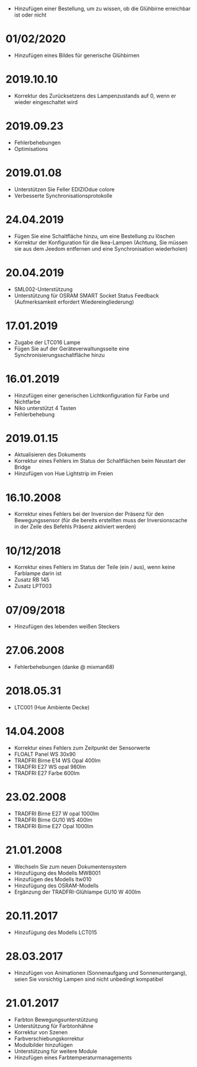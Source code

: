 - Hinzufügen einer Bestellung, um zu wissen, ob die Glühbirne erreichbar ist oder nicht

# 01/02/2020

- Hinzufügen eines Bildes für generische Glühbirnen

# 2019.10.10

- Korrektur des Zurücksetzens des Lampenzustands auf 0, wenn er wieder eingeschaltet wird

# 2019.09.23

- Fehlerbehebungen
- Optimisations

# 2019.01.08

- Unterstützen Sie Feller EDIZIOdue colore
- Verbesserte Synchronisationsprotokolle

# 24.04.2019

- Fügen Sie eine Schaltfläche hinzu, um eine Bestellung zu löschen
- Korrektur der Konfiguration für die Ikea-Lampen (Achtung, Sie müssen sie aus dem Jeedom entfernen und eine Synchronisation wiederholen)

# 20.04.2019

- SML002-Unterstützung
- Unterstützung für OSRAM SMART Socket Status Feedback (Aufmerksamkeit erfordert Wiedereingliederung)

# 17.01.2019

- Zugabe der LTC016 Lampe
- Fügen Sie auf der Geräteverwaltungsseite eine Synchronisierungsschaltfläche hinzu

# 16.01.2019

- Hinzufügen einer generischen Lichtkonfiguration für Farbe und Nichtfarbe
- Niko unterstützt 4 Tasten
- Fehlerbehebung

# 2019.01.15

- Aktualisieren des Dokuments
- Korrektur eines Fehlers im Status der Schaltflächen beim Neustart der Bridge
- Hinzufügen von Hue Lightstrip im Freien

# 16.10.2008

- Korrektur eines Fehlers bei der Inversion der Präsenz für den Bewegungssensor (für die bereits erstellten muss der Inversionscache in der Zeile des Befehls Präsenz aktiviert werden)

# 10/12/2018

- Korrektur eines Fehlers im Status der Teile (ein / aus), wenn keine Farblampe darin ist
- Zusatz RB 145
- Zusatz LPT003

# 07/09/2018

- Hinzufügen des lebenden weißen Steckers

# 27.06.2008

- Fehlerbehebungen (danke @ mixman68)

# 2018.05.31

-	LTC001 (Hue Ambiente Decke)

# 14.04.2008

-   Korrektur eines Fehlers zum Zeitpunkt der Sensorwerte
-   FLOALT Panel WS 30x90
-   TRADFRI Birne E14 WS Opal 400lm
-	TRADFRI E27 WS opal 980lm
-	TRADFRI E27 Farbe 600lm

# 23.02.2008

-	TRADFRI Birne E27 W opal 1000lm
-	TRADFRI Birne GU10 WS 400lm
-	TRADFRI Birne E27 Opal 1000lm

# 21.01.2008

- 	Wechseln Sie zum neuen Dokumentensystem
-   Hinzufügung des Modells MWB001
-   Hinzufügen des Modells ltw010
-   Hinzufügung des OSRAM-Modells
-   Ergänzung der TRADFRI-Glühlampe GU10 W 400lm

# 20.11.2017

-   Hinzufügung des Modells LCT015

# 28.03.2017

-   Hinzufügen von Animationen (Sonnenaufgang und Sonnenuntergang), seien Sie vorsichtig
    Lampen sind nicht unbedingt kompatibel

# 21.01.2017

-   Farbton Bewegungsunterstützung
-   Unterstützung für Farbtonhähne
-   Korrektur von Szenen
-   Farbverschiebungskorrektur
-   Modulbilder hinzufügen
-   Unterstützung für weitere Module
-   Hinzufügen eines Farbtemperaturmanagements
